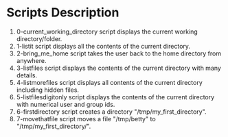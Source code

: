 # Scripts Description
1. 0-current_working_directory script displays the current working directory/folder.
2. 1-listit script displays all the contents of the current directory.
3. 2-bring_me_home script takes the user back to the home directory from anywhere.
4. 3-listfiles script displays the contents of the current directory with many details.
5. 4-listmorefiles script displays all contents of the current directory including hidden files.
6. 5-listfilesdigitonly script displays the contents of the current directory with numerical user and group ids.
7. 6-firstdirectory script creates a directory "/tmp/my_first_directory".
8. 7-movethatfile script moves a file "/tmp/betty" to "/tmp/my_first_directory/".
